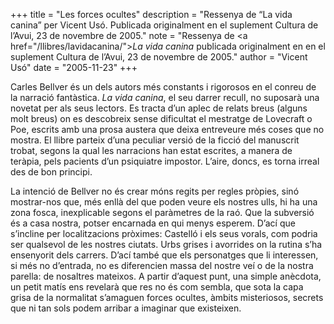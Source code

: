 +++
title = "Les forces ocultes"
description = "Ressenya de “La vida canina” per Vicent Usó. Publicada originalment en el suplement Cultura de l’Avui, 23 de novembre de 2005."
note = "Ressenya de <a href=\"/llibres/lavidacanina/\"><em>La vida canina</em></a> publicada originalment en en el suplement Cultura de l’Avui, 23 de novembre de 2005."
author = "Vicent Usó"
date = "2005-11-23"
+++

Carles Bellver és un dels autors més constants i rigorosos en el conreu de la narració fantàstica. *La vida canina*, el seu darrer recull, no suposarà una novetat per als seus lectors. Es tracta d’un aplec de relats breus (alguns molt breus) on es descobreix sense dificultat el mestratge de Lovecraft o Poe, escrits amb una prosa austera que deixa entreveure més coses que no mostra. El llibre parteix d’una peculiar versió de la ficció del manuscrit trobat, segons la qual les narracions han estat escrites, a manera de teràpia, pels pacients d’un psiquiatre impostor. L’aire, doncs, es torna irreal des de bon principi.

La intenció de Bellver no és crear móns regits per regles pròpies, sinó mostrar-nos que, més enllà del que poden veure els nostres ulls, hi ha una zona fosca, inexplicable segons el paràmetres de la raó. Que la subversió és a casa nostra, potser encarnada en qui menys esperem. D’ací que s’incline per localitzacions pròximes: Castelló i els seus vorals, com podria ser qualsevol de les nostres ciutats. Urbs grises i avorrides on la rutina s’ha ensenyorit dels carrers. D’ací també que els personatges que li interessen, si més no d’entrada, no es diferencien massa del nostre veí o de la nostra parella: de nosaltres mateixos. A partir d’aquest punt, una simple anècdota, un petit matís ens revelarà que res no és com sembla, que sota la capa grisa de la normalitat s’amaguen forces ocultes, àmbits misteriosos, secrets que ni tan sols podem arribar a imaginar que existeixen.